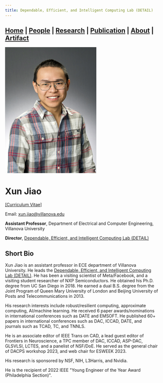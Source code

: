 ```yaml
---
title: Dependable, Efficient, and Intelligent Computing Lab (DETAIL)
---
```

## [Home](../) | [**People**](../people) | [Research](../research) | [Publication](../publication) | [About](../about) | [Artifact](../artifact) 

<img src="../asset/jiao.jpg" alt="Xun Jiao" width="300">

# Xun Jiao 
[[Curriculum Vitae]](../asset/Xun_Jiao_CV.pdf)

Email: [xun.jiao@villanova.edu](mailto:xun.jiao@villanova.edu) 

**Assistant Professor**, Department of Electrical and Computer Engineering, Villanova University 

**Director**, [Dependable, Efficient, and Intelligent Computing Lab (DETAIL)](https://vu-detail.github.io)


## Short Bio
Xun Jiao is an assistant professor in ECE department of Villanova University. He leads the [Dependable, Efficient, and Intelligent Computing Lab (DETAIL)](https://vu-detail.github.io). He has been a visiting scientist of Meta/Facebook, and a visiting student researcher of NXP Semiconductors. He obtained his Ph.D. degree from UC San Diego in 2018. He earned a dual B.S. degree from the Joint Program of Queen Mary University of London and Beijing University of Posts and Telecommunications in 2013.

His research interests include robust/resilient computing, approximate computing, AI/machine learning. He received 6 paper awards/nominations in international conferences such as DATE and EMSOFT. He published 60+ papers in international conferences such as DAC, ICCAD, DATE, and journals such as TCAD, TC, and TNNLS. 

He is an associate editor of IEEE Trans on CAD, a lead guest editor of Frontiers in Neuroscience, a TPC member of DAC, ICCAD, ASP-DAC, GLSVLSI, LCTES, and a panelist of NSF/DoE.
He served as the general chair of DACPS workshop 2023, and web chair for ESWEEK 2023. 

His research is sponsored by NSF, NIH, L3Harris, and Nvidia.  

He is the recipient of 2022 IEEE "Young Engineer of the Year Award (Philadelphia Section)". 


<!---
*Fun Fact*:
He has delivered an invited presentation at U.S. Congressional House, which "[received a lot of good feedback from both sides of the aisle](https://www1.villanova.edu/villanova/engineering/newsevents/newsarchives/2020/faculty-research/Sudler-Blockchain.html)".
-->

<!---
## Fun Facts
Born and Raised in [[Nanchang, Jiangxi Province, China]](https://en.wikipedia.org/wiki/Nanchang)

Dog (Sunny) lover: <br />
[[D.C. National Mall]](https://photos.app.goo.gl/LmGYDaYWviGyqfeW8) <br />
[[D.C. Cherry Blossoms]](https://photos.app.goo.gl/USZGiBTi3htQSCVr9) <br />
[[Chicago Skyline]](https://photos.app.goo.gl/DKareugfgCAmetgWA) <br />
[[Crater Lake]](https://photos.app.goo.gl/VtddnniGVB1cfqoH9) <br />
[[Philadelphia Winter]](https://photos.app.goo.gl/TKpmeyibXpVa7ff98) <br />
[[San Diego Balboa Park]](https://photos.app.goo.gl/ujHiFq35odoUhCeg7) <br />
[[Age < 1]](https://photos.app.goo.gl/RvwjBzn1ZirqjYU19) <br />
[[First Day at Home]](https://photos.app.goo.gl/x8yXzYkdazxyJVzY7)
-->

